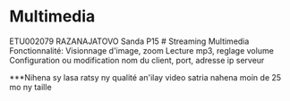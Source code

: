 # Multimedia
  ETU002079 RAZANAJATOVO Sanda P15
        # Streaming Multimedia
        Fonctionnalité:
          Visionnage d'image, zoom
          Lecture mp3, reglage volume
          Configuration ou modification nom du client, port, adresse ip serveur

***Nihena sy lasa ratsy ny qualité an'ilay video satria nahena moin de 25 mo ny taille
